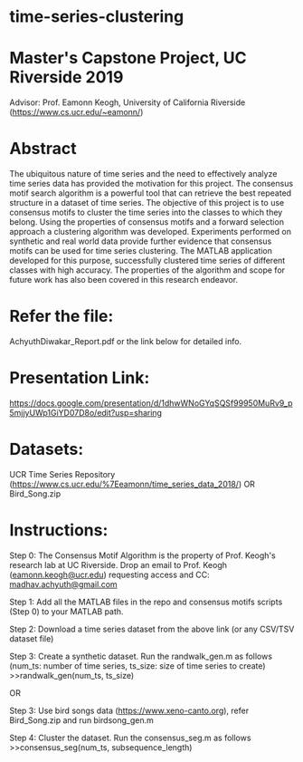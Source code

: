 # time-series-clustering
# Master's Capstone Project, UC Riverside 2019

Advisor: Prof. Eamonn Keogh, University of California Riverside (https://www.cs.ucr.edu/~eamonn/)

# Abstract
The ubiquitous nature of time series and the need to effectively analyze time series data has provided the motivation for this project. The consensus motif search algorithm is a powerful tool that can retrieve the best repeated structure in a dataset of time series. The objective of this project is to use consensus motifs to cluster the time series into the classes to which they belong. Using the properties of consensus motifs and a forward selection approach a clustering algorithm was developed. Experiments performed on synthetic and real world data provide further evidence that consensus motifs can be used for time series clustering. The MATLAB application developed for this purpose, successfully clustered time series of different classes with high accuracy. The properties of the algorithm and scope for future work has also been covered in this research endeavor.

# Refer the file: 
AchyuthDiwakar_Report.pdf or the link below for detailed info.

# Presentation Link: 
https://docs.google.com/presentation/d/1dhwWNoGYqSQSf99950MuRv9_p5mjjyUWp1GiYD07D8o/edit?usp=sharing

# Datasets: 
UCR Time Series Repository (https://www.cs.ucr.edu/%7Eeamonn/time_series_data_2018/) OR Bird_Song.zip

# Instructions:

Step 0: The Consensus Motif Algorithm is the property of Prof. Keogh's research lab at UC Riverside. 
        Drop an email to Prof. Keogh (eamonn.keogh@ucr.edu) requesting access and CC: madhav.achyuth@gmail.com

Step 1: Add all the MATLAB files in the repo and consensus motifs scripts (Step 0) to your MATLAB path.

Step 2: Download a time series dataset from the above link (or any CSV/TSV dataset file)

Step 3: Create a synthetic dataset. Run the randwalk_gen.m as follows (num_ts: number of time series, ts_size: size of time series to create)
        >>randwalk_gen(num_ts, ts_size)

OR

Step 3: Use bird songs data (https://www.xeno-canto.org), refer Bird_Song.zip and run birdsong_gen.m
        
Step 4: Cluster the dataset. Run the consensus_seg.m as follows
        >>consensus_seg(num_ts, subsequence_length)
